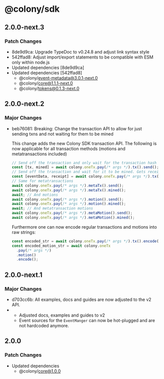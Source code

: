 # @colony/sdk

## 2.0.0-next.3

### Patch Changes

- 8de9d9ca: Upgrade TypeDoc to v0.24.8 and adjust link syntax style
- 542ffad8: Adjust import/export statements to be compatible with ESM only within node.js
- Updated dependencies [8de9d9ca]
- Updated dependencies [542ffad8]
  - @colony/event-metadata@3.0.1-next.0
  - @colony/core@1.1.1-next.0
  - @colony/tokens@0.1.3-next.0

## 2.0.0-next.2

### Major Changes

- beb76081: Breaking: Change the transaction API to allow for just sending txns and not waiting for them to be mined

  This change adds the new Colony SDK transaction API. The following is now applicable for all transaction methods (motions and metatransactions included)

  ```ts
  // Send off the transaction and only wait for the transaction hash
  const [tx, mined] = await colony.oneTx.pay(/* args */).tx().send(); // you can call mined() later (will yield the same as the fn below)
  // Send off the transaction and wait for it to be mined. Gets receipt and event data
  const [eventData, receipt] = await colony.oneTx.pay(/* args */).tx().mined();
  // Same for metatransactions
  await colony.oneTx.pay(/* args */).metaTx().send();
  await colony.oneTx.pay(/* args */).metaTx().mined();
  await; // And motions
  await colony.oneTx.pay(/* args */).motion().send();
  await colony.oneTx.pay(/* args */).motion().mined();
  await; // And metatransaction motions
  await colony.oneTx.pay(/* args */).metaMotion().send();
  await colony.oneTx.pay(/* args */).metaMotion().mined();
  ```

  Furthermore one can now encode regular transactions and motions into raw strings:

  ```ts
  const encoded_str = await colony.oneTx.pay(/* args */).tx().encode();
  const encoded_motion_str = await colony.oneTx
    .pay(/* args */)
    .motion()
    .encode();
  ```

## 2.0.0-next.1

### Major Changes

- d703cc6b: All examples, docs and guides are now adjusted to the v2 API.
- - Adjusted docs, examples and guides to v2
  - Event sources for the `EventManger` can now be hot-plugged and are not hardcoded anymore.

## 2.0.0

### Patch Changes

- Updated dependencies
  - @colony/core@1.0.0

